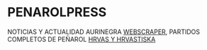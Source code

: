 # PENAROLPRESS
NOTICIAS Y ACTUALIDAD AURINEGRA [WEBSCRAPER](https://github.com/eldoradomedia/-SCRAPERELBOSTERO-.git), PARTIDOS COMPLETOS DE PEÑAROL [HRVAS Y HRVASTISKA](https://youtube.com/@OFICIALCAPpER)
